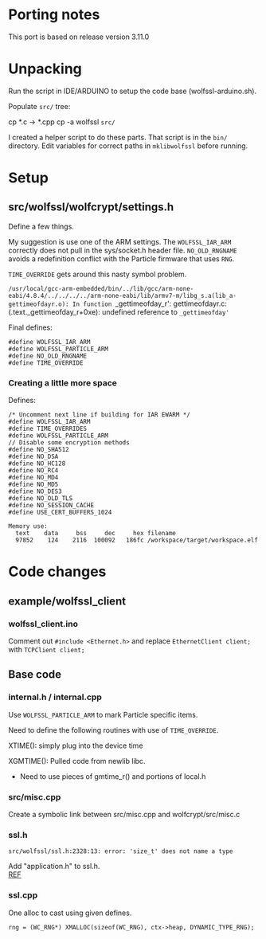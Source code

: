 # Porting notes 

This port is based on release version 3.11.0

# Unpacking

Run the script in IDE/ARDUINO to setup the code base (wolfssl-arduino.sh).

Populate `src/` tree:

cp *.c -> *.cpp
cp -a wolfssl `src/`

I created a helper script to do these parts.  That script is in the 
`bin/` directory.  Edit variables for correct paths in `mklibwolfssl`
before running.

# Setup

## src/wolfssl/wolfcrypt/settings.h

Define a few things.

My suggestion is use one of the ARM settings.  The
`WOLFSSL_IAR_ARM` correctly does not pull in the sys/socket.h
header file.  `NO_OLD_RNGNAME` avoids a redefinition conflict
with the Particle firmware that uses `RNG`.

`TIME_OVERRIDE` gets around this nasty symbol problem.

`/usr/local/gcc-arm-embedded/bin/../lib/gcc/arm-none-eabi/4.8.4/../../../../arm-none-eabi/lib/armv7-m/libg_s.a(lib_a-gettimeofdayr.o): In function `_gettimeofday_r':
gettimeofdayr.c:(.text._gettimeofday_r+0xe): undefined reference to `_gettimeofday'`

Final defines:

```
#define WOLFSSL_IAR_ARM
#define WOLFSSL_PARTICLE_ARM
#define NO_OLD_RNGNAME
#define TIME_OVERRIDE
```

### Creating a little more space

Defines:

```
/* Uncomment next line if building for IAR EWARM */
#define WOLFSSL_IAR_ARM
#define TIME_OVERRIDES
#define WOLFSSL_PARTICLE_ARM
// Disable some encryption methods
#define NO_SHA512
#define NO_DSA
#define NO_HC128
#define NO_RC4
#define NO_MD4
#define NO_MD5
#define NO_DES3
#define NO_OLD_TLS
#define NO_SESSION_CACHE
#define USE_CERT_BUFFERS_1024

Memory use: 
  text    data     bss     dec     hex filename
  97852    124    2116  100092   186fc /workspace/target/workspace.elf
```

# Code changes

## example/wolfssl_client

### wolfssl_client.ino

Comment out `#include <Ethernet.h>` and replace `EthernetClient client;`
with `TCPClient client;`

## Base code

### internal.h / internal.cpp

Use `WOLFSSL_PARTICLE_ARM` to mark Particle specific items.

Need to define the following routines with use of `TIME_OVERRIDE`.

XTIME(): simply plug into the device time

XGMTIME(): Pulled code from newlib libc.

* Need to use pieces of gmtime_r() and portions of local.h

### src/misc.cpp

Create a symbolic link between src/misc.cpp and
wolfcrypt/src/misc.c

### ssl.h

`src/wolfssl/ssl.h:2328:13: error: 'size_t' does not name a type`

Add "application.h" to ssl.h.  
[REF](https://community.particle.io/t/digole-uart-i2c-spi-display-library/2392/281?u=cermak)

### ssl.cpp

One alloc to cast using given defines.

`rng = (WC_RNG*) XMALLOC(sizeof(WC_RNG), ctx->heap, DYNAMIC_TYPE_RNG);`


